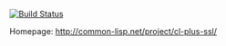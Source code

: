 [![Build Status](https://app.travis-ci.com/cl-plus-ssl/cl-plus-ssl.svg?branch=master)](https://app.travis-ci.com/cl-plus-ssl/cl-plus-ssl)

Homepage: http://common-lisp.net/project/cl-plus-ssl/

